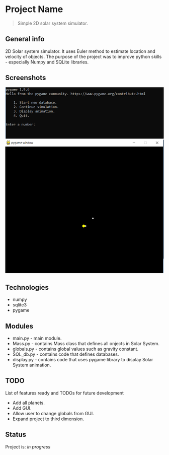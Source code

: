 # Project Name
> Simple 2D solar system simulator.

## General info
2D Solar system simulator. It uses Euler method to estimate location and velocity of objects. The purpose of the project was to improve python skills - especially Numpy and SQLite libraries.

## Screenshots
![Menu](./img/menu.png)
![Animation](./img/animation.png)

## Technologies
* numpy
* sqlite3
* pygame

## Modules
* main.py - main module.
* Mass.py - contains Mass class that defines all onjects in Solar System.
* globals.py - contains global values such as gravity constant.
* SQL_db.py - contains code that defines databases.
* display.py - contains code that uses pygame library to display Solar System animation.


## TODO
List of features ready and TODOs for future development
* Add all planets.
* Add GUI.
* Allow user to change globals from  GUI.
* Expand project to third dimension.


## Status
Project is: _in progress_